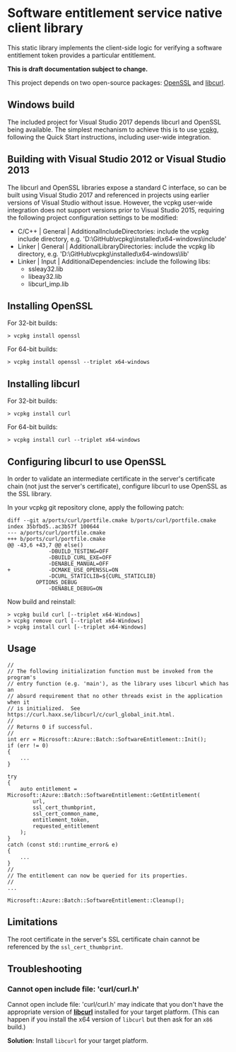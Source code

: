 # Software entitlement service native client library

This static library implements the client-side logic for verifying a software entitlement token provides a particular entitlement.

**This is draft documentation subject to change.**

This project depends on two open-source packages: [OpenSSL](https://www.openssl.org/) and [libcurl](https://curl.haxx.se/libcurl/c/libcurl.html).

## Windows build
The included project for Visual Studio 2017 depends libcurl and OpenSSL being available.  The simplest mechanism to achieve this is to use [vcpkg](https://github.com/Microsoft/vcpkg), following the Quick Start instructions, including user-wide integration.

## Building with Visual Studio 2012 or Visual Studio 2013
The libcurl and OpenSSL libraries expose a standard C interface, so can be built using Visual Studio 2017 and referenced in projects using earlier versions of Visual Studio without issue.  However, the vcpkg user-wide integration does not support versions prior to Visual Studio 2015, requiring the following project configuration settings to be modified:
* C/C++ | General | AdditionalIncludeDirectories: include the vcpkg include directory, e.g. 'D:\GitHub\vcpkg\installed\x64-windows\include'
* Linker | General | AdditionalLibraryDirectories: include the vcpkg lib directory, e.g. 'D:\GitHub\vcpkg\installed\x64-windows\lib'
* Linker | Input | AdditionalDependencies: include the following libs:
	* ssleay32.lib
	* libeay32.lib
	* libcurl_imp.lib

## Installing OpenSSL
For 32-bit builds:
```
> vcpkg install openssl
```

For 64-bit builds:
```
> vcpkg install openssl --triplet x64-windows
```

## Installing libcurl
For 32-bit builds:
```
> vcpkg install curl
```

For 64-bit builds:
```
> vcpkg install curl --triplet x64-windows
```

## Configuring libcurl to use OpenSSL
In order to validate an intermediate certificate in the server's certificate chain (not just the server's certificate), configure libcurl to use OpenSSL as the SSL library.

In your vcpkg git repository clone, apply the following patch:

```
diff --git a/ports/curl/portfile.cmake b/ports/curl/portfile.cmake
index 35bfbd5..ac3b57f 100644
--- a/ports/curl/portfile.cmake
+++ b/ports/curl/portfile.cmake
@@ -43,6 +43,7 @@ else()
             -DBUILD_TESTING=OFF
             -DBUILD_CURL_EXE=OFF
             -DENABLE_MANUAL=OFF
+            -DCMAKE_USE_OPENSSL=ON
             -DCURL_STATICLIB=${CURL_STATICLIB}
         OPTIONS_DEBUG
             -DENABLE_DEBUG=ON
```

Now build and reinstall:

```
> vcpkg build curl [--triplet x64-Windows]
> vcpkg remove curl [--triplet x64-Windows]
> vcpkg install curl [--triplet x64-Windows]
```

## Usage
```
//
// The following initialization function must be invoked from the program's
// entry function (e.g. 'main'), as the library uses libcurl which has an
// absurd requirement that no other threads exist in the application when it
// is initialized.  See https://curl.haxx.se/libcurl/c/curl_global_init.html.
//
// Returns 0 if successful.
//
int err = Microsoft::Azure::Batch::SoftwareEntitlement::Init();
if (err != 0)
{
    ...
}

try
{
    auto entitlement = Microsoft::Azure::Batch::SoftwareEntitlement::GetEntitlement(
        url,
        ssl_cert_thumbprint,
        ssl_cert_common_name,
        entitlement_token,
        requested_entitlement
    );
}
catch (const std::runtime_error& e)
{
    ...
}
//
// The entitlement can now be queried for its properties.
//
...

Microsoft::Azure::Batch::SoftwareEntitlement::Cleanup();
```

## Limitations
The root certificate in the server's SSL certificate chain cannot be referenced by the ```ssl_cert_thumbprint```.

## Troubleshooting

### Cannot open include file: 'curl/curl.h'

Cannot open include file: 'curl/curl.h' may indicate that you don't have the appropriate version of [**libcurl**](https://curl.haxx.se/libcurl/c/libcurl.html) installed for your target platform. (This can happen if you install the x64 version of `libcurl` but then ask for an `x86` build.)

**Solution**: Install `libcurl` for your target platform.
